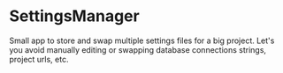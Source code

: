# SettingsManager
Small app to store and swap multiple settings files for a big project. Let's you avoid manually editing or swapping database connections strings, project urls, etc.
